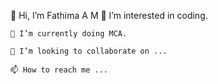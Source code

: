 
   👋 Hi, I’m Fathima A M
    👀 I’m interested in coding.
    
    🌱 I’m currently doing MCA.
    
    💞️ I’m looking to collaborate on ...
    
    📫 How to reach me ...


<!--
**FathimaAM/FathimaAM** is a ✨ _special_ ✨ repository because its `README.md` (this file) appears on your GitHub profile.

Here are some ideas to get you started:

- 🔭 I’m currently working on ...
- 🌱 I’m currently learning ...
- 👯 I’m looking to collaborate on ...
- 🤔 I’m looking for help with ...
- 💬 Ask me about ...
- 📫 How to reach me: ...
- 😄 Pronouns: ...
- ⚡ Fun fact: ...
-->
